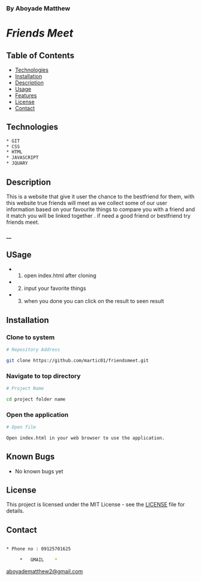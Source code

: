 ### By Aboyade Matthew

# _Friends Meet_


## Table of Contents

- [Technologies](#technologies)
- [Installation](#installation)
- [Description](#description)
- [Usage](#usage)
- [Features](#features)
- [License](#license)
- [Contact](#contact)






## Technologies
```bash
* GIT
* CSS
* HTML
* JAVASCRIPT
* JQUARY
```

## Description
This is a website that give it user the chance to the bestfriend for them, with this website true friends will meet as we collect some of our user information based on your favourite things to compare you with a friend and it match you will be linked together . if need a good friend or bestfriend try friends meet.
#### __

## USage

* 1. open index.html after cloning
* 2. input your favorite things 
* 3. when you done you can click on the result to seen result





## Installation

### Clone to system
```bash
# Repository Address

git clone https://github.com/martic01/friendsmeet.git
```
### Navigate to top directory
```bash
# Project Name

cd project folder name

```
### Open the application

```bash
# Open file

Open index.html in your web browser to use the application.
```


## Known Bugs

* No known bugs yet 

## License

This project is licensed under the MIT License - see the [LICENSE](LICENSE) file for details.

## Contact

```bash

* Phone no : 09125701625

     *   GMAIL    *
```
 aboyadematthew2@gmail.com